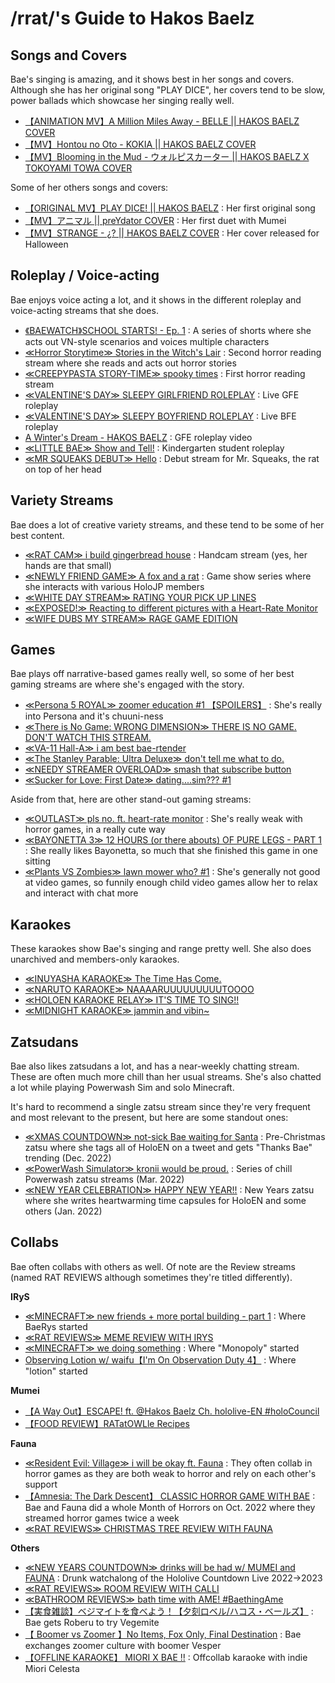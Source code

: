 # /rrat/'s Guide to Hakos Baelz

## Songs and Covers

Bae's singing is amazing, and it shows best in her songs and covers. Although she has her original song "PLAY DICE", her covers tend to be slow, power ballads which showcase her singing really well.

* [【ANIMATION MV】A Million Miles Away - BELLE || HAKOS BAELZ COVER](https://www.youtube.com/watch?v=YzS26Ao3vt8)
* [【MV】Hontou no Oto - KOKIA || HAKOS BAELZ COVER](https://www.youtube.com/watch?v=AAwJ0_uqhb4)
* [【MV】Blooming in the Mud - ウォルピスカーター || HAKOS BAELZ X TOKOYAMI TOWA COVER](https://www.youtube.com/watch?v=08J6WAmX100)

Some of her others songs and covers:

* [【ORIGINAL MV】PLAY DICE! || HAKOS BAELZ](https://www.youtube.com/watch?v=na6bysYNuS0) : Her first original song
* [【MV】アニマル || preYdator COVER](https://www.youtube.com/watch?v=G4upepd3jAU) : Her first duet with Mumei
* [【MV】STRANGE - ¿? || HAKOS BAELZ COVER](https://www.youtube.com/watch?v=s2wIscd82QE) : Her cover released for Halloween

## Roleplay / Voice-acting

Bae enjoys voice acting a lot, and it shows in the different roleplay and voice-acting streams that she does.

* [《BAEWATCH》SCHOOL STARTS! - Ep. 1](https://www.youtube.com/watch?v=d2An-T5L1Pg&list=PLcPAszg2ItaFZiV_blGJ58Ezrk2MzpGZy) : A series of shorts where she acts out VN-style scenarios and voices multiple characters
* [≪Horror Storytime≫ Stories in the Witch's Lair](https://www.youtube.com/watch?v=ARUeoxASsno) : Second horror reading stream where she reads and acts out horror stories
* [≪CREEPYPASTA STORY-TIME≫ spooky times](https://www.youtube.com/watch?v=GgkQjfNzkQQ) : First horror reading stream
* [≪VALENTINE'S DAY≫ SLEEPY GIRLFRIEND ROLEPLAY](https://www.youtube.com/watch?v=o0QNmC9GKEg) : Live GFE roleplay
* [≪VALENTINE'S DAY≫ SLEEPY BOYFRIEND ROLEPLAY](https://www.youtube.com/watch?v=srti9qKG0fk) : Live BFE roleplay
* [A Winter's Dream - HAKOS BAELZ](https://www.youtube.com/watch?v=4OzxYScGoqc) : GFE roleplay video
* [≪LITTLE BAE≫ Show and Tell!](https://www.youtube.com/watch?v=1kiR42KQukE) : Kindergarten student roleplay
* [≪MR SQUEAKS DEBUT≫ Hello](https://www.youtube.com/watch?v=NBscfZz7Fkg) : Debut stream for Mr. Squeaks, the rat on top of her head

## Variety Streams

Bae does a lot of creative variety streams, and these tend to be some of her best content.

* [≪RAT CAM≫ i build gingerbread house](https://www.youtube.com/watch?v=FRIHkf4EK-0) : Handcam stream (yes, her hands are that small)
* [≪NEWLY FRIEND GAME≫ A fox and a rat](https://www.youtube.com/watch?v=lI9IiPil3iY&list=PLcPAszg2ItaFRyxe6BXjaaG2G0LG1UHZG) : Game show series where she interacts with various HoloJP members
* [≪WHITE DAY STREAM≫ RATING YOUR PICK UP LINES](https://www.youtube.com/watch?v=s4Ms3hQ_IAY)
* [≪EXPOSED!≫ Reacting to different pictures with a Heart-Rate Monitor](https://www.youtube.com/watch?v=u30dQcUzGcU)
* [≪WIFE DUBS MY STREAM≫ RAGE GAME EDITION](https://www.youtube.com/watch?v=BuhkaF84ptg)

## Games

Bae plays off narrative-based games really well, so some of her best gaming streams are where she's engaged with the story.

* [≪Persona 5 ROYAL≫ zoomer education #1 【SPOILERS】](https://www.youtube.com/watch?v=bcyx-7p3bvU&list=PLcPAszg2ItaGQtbZ7tS8A3IAFuVc_0gUe) : She's really into Persona and it's chuuni-ness
* [≪There is No Game: WRONG DIMENSION≫ THERE IS NO GAME. DON'T WATCH THIS STREAM.](https://www.youtube.com/watch?v=pLI1zPQwpo8)
* [≪VA-11 Hall-A≫ i am best bae-rtender](https://www.youtube.com/watch?v=KLK5BJoXms8&list=PLcPAszg2ItaEEQXQXaNHcfPi7z-BHClJr)
* [≪The Stanley Parable: Ultra Deluxe≫ don't tell me what to do.](https://www.youtube.com/watch?v=zo6YSSHkobk)
* [≪NEEDY STREAMER OVERLOAD≫ smash that subscribe button](https://www.youtube.com/watch?v=mc41WtCNats)
* [≪Sucker for Love: First Date≫ dating....sim??? #1](https://www.youtube.com/watch?v=SOzkUV6ZkrQ)

Aside from that, here are other stand-out gaming streams:

* [≪OUTLAST≫ pls no. ft. heart-rate monitor](https://www.youtube.com/watch?v=hNRciBu6XSM) : She's really weak with horror games, in a really cute way
* [≪BAYONETTA 3≫ 12 HOURS (or there abouts) OF PURE LEGS - PART 1](https://www.youtube.com/watch?v=qqfp-aH5tjQ) : She really likes Bayonetta, so much that she finished this game in one sitting
* [≪Plants VS Zombies≫ lawn mower who? #1](https://www.youtube.com/watch?v=fwJw9ACnkWs) : She's generally not good at video games, so funnily enough child video games allow her to relax and interact with chat more

## Karaokes

These karaokes show Bae's singing and range pretty well. She also does unarchived and members-only karaokes.

* [≪INUYASHA KARAOKE≫ The Time Has Come.](https://www.youtube.com/watch?v=EbiHGbvt0DI&list=PLcPAszg2ItaH7xrkguOK_MW3IU35R6-d0&index=2)
* [≪NARUTO KARAOKE≫ NAAAARUUUUUUUUUTOOOO](https://www.youtube.com/watch?v=Y34ywdqH8Yw)
* [≪HOLOEN KARAOKE RELAY≫ IT'S TIME TO SING!!](https://www.youtube.com/watch?v=IdnKqHIgrkY&list=PLcPAszg2ItaH7xrkguOK_MW3IU35R6-d0&index=3)
* [≪MIDNIGHT KARAOKE≫ jammin and vibin~](https://www.youtube.com/watch?v=2khbXZsUyHg&list=PLcPAszg2ItaH7xrkguOK_MW3IU35R6-d0&index=9)

## Zatsudans

Bae also likes zatsudans a lot, and has a near-weekly chatting stream. These are often much more chill than her usual streams. She's also chatted a lot while playing Powerwash Sim and solo Minecraft.

It's hard to recommend a single zatsu stream since they're very frequent and most relevant to the present, but here are some standout ones:

* [≪XMAS COUNTDOWN≫ not-sick Bae waiting for Santa](https://www.youtube.com/watch?v=A4txk8rM3Zw) : Pre-Christmas zatsu where she tags all of HoloEN on a tweet and gets "Thanks Bae" trending (Dec. 2022)
* [≪PowerWash Simulator≫ kronii would be proud.](https://www.youtube.com/watch?v=L5SAU-gjVHk&list=PLcPAszg2ItaEInKnnyJ87mC66bnUk__pX&index=1) : Series of chill Powerwash zatsu streams (Mar. 2022)
* [≪NEW YEAR CELEBRATION≫ HAPPY NEW YEAR!!](https://www.youtube.com/watch?v=FnOvtJqIAg8) : New Years zatsu where she writes heartwarming time capsules for HoloEN and some others (Jan. 2022)

## Collabs

Bae often collabs with others as well. Of note are the Review streams (named RAT REVIEWS although sometimes they're titled differently).

**IRyS**

* [≪MINECRAFT≫ new friends + more portal building - part 1](https://www.youtube.com/watch?v=ozSK5q4Fys0) : Where BaeRys started
* [≪RAT REVIEWS≫ MEME REVIEW WITH IRYS](https://www.youtube.com/watch?v=UK8YFUy8ALI)
* [≪MINECRAFT≫ we doing something](https://www.youtube.com/watch?v=FUD2TKkCmLE) : Where "Monopoly" started
* [Observing Lotion w/ waifu【I'm On Observation Duty 4】](https://www.youtube.com/watch?v=AHRgo2O5sW8) : Where "lotion" started

**Mumei**

* [【A Way Out】ESCAPE! ft. @Hakos Baelz Ch. hololive-EN #holoCouncil](https://www.youtube.com/watch?v=7mbweI-dp5g)
* [【FOOD REVIEW】RATatOWLle Recipes](https://www.youtube.com/watch?v=oHLM2ZkhaF0)

**Fauna**

* [≪Resident Evil: Village≫ i will be okay ft. Fauna](https://www.youtube.com/watch?v=hS-hnpHKDmc&list=PLcPAszg2ItaEsApsh6tBIr8dlz-d4amRt&index=1) : They often collab in horror games as they are both weak to horror and rely on each other's support
* [【Amnesia: The Dark Descent】 CLASSIC HORROR GAME WITH BAE](https://www.youtube.com/watch?v=DaG38dShdGE&list=PLeLzFij5dykfOlx-SvmeM-XbP8YjBljGi&index=1) : Bae and Fauna did a whole Month of Horrors on Oct. 2022 where they streamed horror games twice a week
* [≪RAT REVIEWS≫ CHRISTMAS TREE REVIEW WITH FAUNA](https://www.youtube.com/watch?v=4oucNt9FvIk)

**Others**

* [≪NEW YEARS COUNTDOWN≫ drinks will be had w/ MUMEI and FAUNA](https://www.youtube.com/watch?v=2F56INK-Jx8) : Drunk watchalong of the Hololive Countdown Live 2022->2023
* [≪RAT REVIEWS≫ ROOM REVIEW WITH CALLI](https://www.youtube.com/watch?v=CstZsBWV3j8)
* [≪BATHROOM REVIEWS≫ bath time with AME! #BaethingAme](https://www.youtube.com/watch?v=bU49U1cQ02o)
* [【実食雑談】ベジマイトを食べよう！【夕刻ロベル/ハコス・ベールズ】](https://www.youtube.com/watch?v=YFbaW7z255A) : Bae gets Roberu to try Vegemite
* [【 Boomer vs Zoomer 】No Items, Fox Only, Final Destination](https://www.youtube.com/watch?v=Do_vuPoYrYQ) : Bae exchanges zoomer culture with boomer Vesper
* [【OFFLINE KARAOKE】 MIORI X BAE !!](https://www.youtube.com/watch?v=HmAIBN5QWp0) : Offcollab karaoke with indie Miori Celesta
